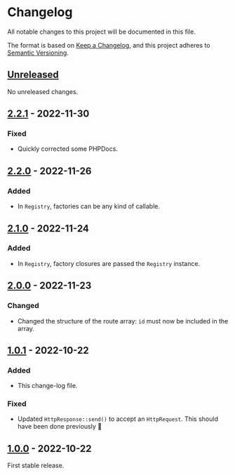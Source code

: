 # Changelog

All notable changes to this project will be documented in this file.

The format is based on [Keep a Changelog](https://keepachangelog.com/en/1.0.0/), and this project adheres to [Semantic Versioning](https://semver.org/spec/v2.0.0.html).

## [Unreleased]

No unreleased changes.

## [2.2.1] - 2022-11-30

### Fixed

- Quickly corrected some PHPDocs.

## [2.2.0] - 2022-11-26

### Added

- In `Registry`, factories can be any kind of callable.

## [2.1.0] - 2022-11-24

### Added

- In `Registry`, factory closures are passed the `Registry` instance.

## [2.0.0] - 2022-11-23

### Changed

- Changed the structure of the route array: `id` must now be included in the array.

## [1.0.1] - 2022-10-22

### Added

- This change-log file.

### Fixed

- Updated `HttpResponse::send()` to accept an `HttpRequest`.  This should have been done previously :facepalm:

## [1.0.0] - 2022-10-22

First stable release.

[unreleased]: https://github.com/danbettles/marigold/compare/v2.2.1...HEAD
[2.2.1]: https://github.com/danbettles/marigold/compare/v2.2.0...v2.2.1
[2.2.0]: https://github.com/danbettles/marigold/compare/v2.1.0...v2.2.0
[2.1.0]: https://github.com/danbettles/marigold/compare/v2.0.0...v2.1.0
[2.0.0]: https://github.com/danbettles/marigold/compare/v1.0.1...v2.0.0
[1.0.1]: https://github.com/danbettles/marigold/compare/v1.0.0...v1.0.1
[1.0.0]: https://github.com/danbettles/marigold/releases/tag/v1.0.0
